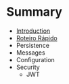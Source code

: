 # Summary

* [Introduction](README.md)
* [Roteiro Rápido](roteiro_rapido.md)
* Persistence
* Messages
* Configuration
* Security
   * JWT

